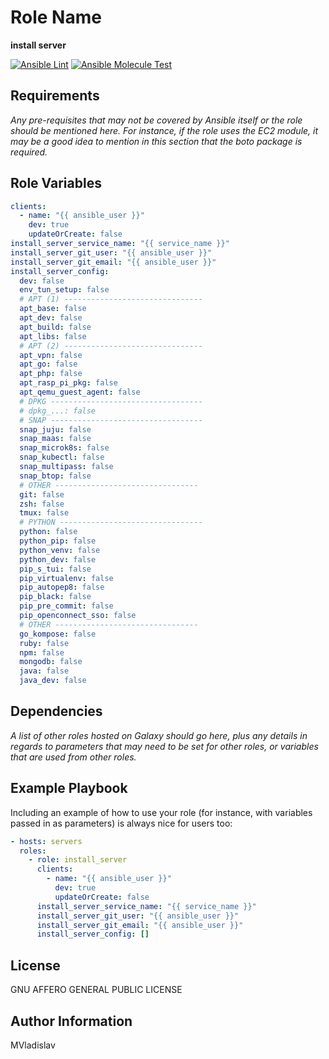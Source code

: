 # Role Name

**install server**

[![Ansible Lint](https://github.com/MVladislav/ansible-install-server/actions/workflows/ansible-lint.yml/badge.svg)](https://github.com/MVladislav/ansible-install-server/actions/workflows/ansible-lint.yml)
[![Ansible Molecule Test](https://github.com/MVladislav/ansible-install-server/actions/workflows/ci.yml/badge.svg)](https://github.com/MVladislav/ansible-install-server/actions/workflows/ci.yml)

## Requirements

_Any pre-requisites that may not be covered by Ansible itself or the role should be mentioned here. For instance, if the role uses the EC2 module, it may be a good idea to mention in this section that the boto package is required._

## Role Variables

```yml
clients:
  - name: "{{ ansible_user }}"
    dev: true
    updateOrCreate: false
install_server_service_name: "{{ service_name }}"
install_server_git_user: "{{ ansible_user }}"
install_server_git_email: "{{ ansible_user }}"
install_server_config:
  dev: false
  env_tun_setup: false
  # APT (1) -------------------------------
  apt_base: false
  apt_dev: false
  apt_build: false
  apt_libs: false
  # APT (2) -------------------------------
  apt_vpn: false
  apt_go: false
  apt_php: false
  apt_rasp_pi_pkg: false
  apt_qemu_guest_agent: false
  # DPKG ----------------------------------
  # dpkg_...: false
  # SNAP ----------------------------------
  snap_juju: false
  snap_maas: false
  snap_microk8s: false
  snap_kubectl: false
  snap_multipass: false
  snap_btop: false
  # OTHER --------------------------------
  git: false
  zsh: false
  tmux: false
  # PYTHON --------------------------------
  python: false
  python_pip: false
  python_venv: false
  python_dev: false
  pip_s_tui: false
  pip_virtualenv: false
  pip_autopep8: false
  pip_black: false
  pip_pre_commit: false
  pip_openconnect_sso: false
  # OTHER --------------------------------
  go_kompose: false
  ruby: false
  npm: false
  mongodb: false
  java: false
  java_dev: false
```

## Dependencies

_A list of other roles hosted on Galaxy should go here, plus any details in regards to parameters that may need to be set for other roles, or variables that are used from other roles._

## Example Playbook

Including an example of how to use your role (for instance, with variables passed in as parameters) is always nice for users too:

```yml
- hosts: servers
  roles:
    - role: install_server
      clients:
        - name: "{{ ansible_user }}"
          dev: true
          updateOrCreate: false
      install_server_service_name: "{{ service_name }}"
      install_server_git_user: "{{ ansible_user }}"
      install_server_git_email: "{{ ansible_user }}"
      install_server_config: []
```

## License

GNU AFFERO GENERAL PUBLIC LICENSE

## Author Information

MVladislav
